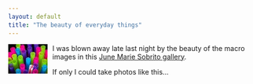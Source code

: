 ```yaml
---
layout: default
title: "The beauty of everyday things"
---
```


<a href="http://www.pbase.com/sleeper55/image/23113917"><img
src="/v2/blog/2005/08/straws.jpg" style="float: left; margin: 0 10px 10px 0;
border: 0;" alt="Straws"/></a>

I was blown away late last night by the beauty
of the macro images in this [June Marie Sobrito
gallery](http://www.pbase.com/sleeper55/macro&page=all).

If only I could take photos like this...
